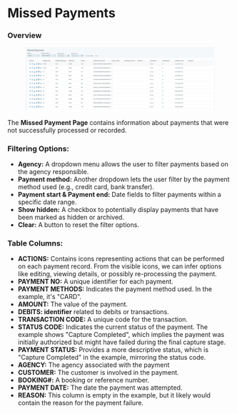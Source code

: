 # Missed Payments

### **Overview**

<figure><img src=".gitbook/assets/image (2).png" alt=""><figcaption></figcaption></figure>

The **Missed Payment Page** contains information about payments that were not successfully processed or recorded.

### **Filtering Options:**

* **Agency:** A dropdown menu allows the user to filter payments based on the agency responsible.
* **Payment method:** Another dropdown lets the user filter by the payment method used (e.g., credit card, bank transfer).
* **Payment start & Payment end:** Date fields to filter payments within a specific date range.
* **Show hidden:** A checkbox to potentially display payments that have been marked as hidden or archived.
* **Clear:** A button to reset the filter options.

### **Table Columns:**

* **ACTIONS:** Contains icons representing actions that can be performed on each payment record. From the visible icons, we can infer options like editing, viewing details, or possibly re-processing the payment.
* **PAYMENT NO:** A unique identifier for each payment.&#x20;
* **PAYMENT METHODS:** Indicates the payment method used. In the example, it's "CARD".
* **AMOUNT:** The value of the payment.
* **DEBITS: identifier** related to debits or transactions.
* **TRANSACTION CODE:** A unique code for the transaction.
* **STATUS CODE:** Indicates the current status of the payment. The example shows "Capture Completed", which implies the payment was initially authorized but might have failed during the final capture stage.
* **PAYMENT STATUS:** Provides a more descriptive status, which is "Capture Completed" in the example, mirroring the status code.
* **AGENCY:** The agency associated with the payment
* **CUSTOMER:** The customer is involved in the payment.
* **BOOKING#:** A booking or reference number.
* **PAYMENT DATE:** The date the payment was attempted.
* **REASON:** This column is empty in the example, but it likely would contain the reason for the payment failure.
